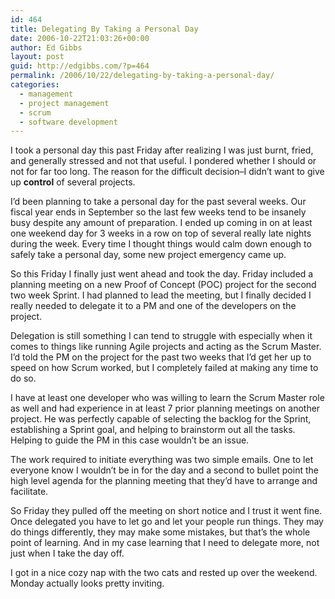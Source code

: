 ```yaml
---
id: 464
title: Delegating By Taking a Personal Day
date: 2006-10-22T21:03:26+00:00
author: Ed Gibbs
layout: post
guid: http://edgibbs.com/?p=464
permalink: /2006/10/22/delegating-by-taking-a-personal-day/
categories:
  - management
  - project management
  - scrum
  - software development
---
```

I took a personal day this past Friday after realizing I was just burnt, fried, and generally stressed and not that useful. I pondered whether I should or not for far too long. The reason for the difficult decision&#8211;I didn&#8217;t want to give up **control** of several projects.

I&#8217;d been planning to take a personal day for the past several weeks. Our fiscal year ends in September so the last few weeks tend to be insanely busy despite any amount of preparation. I ended up coming in on at least one weekend day for 3 weeks in a row on top of several really late nights during the week. Every time I thought things would calm down enough to safely take a personal day, some new project emergency came up.

So this Friday I finally just went ahead and took the day. Friday included a planning meeting on a new Proof of Concept (POC) project for the second two week Sprint. I had planned to lead the meeting, but I finally decided I really needed to delegate it to a PM and one of the developers on the project.

Delegation is still something I can tend to struggle with especially when it comes to things like running Agile projects and acting as the Scrum Master. I&#8217;d told the PM on the project for the past two weeks that I&#8217;d get her up to speed on how Scrum worked, but I completely failed at making any time to do so.

I have at least one developer who was willing to learn the Scrum Master role as well and had experience in at least 7 prior planning meetings on another project. He was perfectly capable of selecting the backlog for the Sprint, establishing a Sprint goal, and helping to brainstorm out all the tasks. Helping to guide the PM in this case wouldn&#8217;t be an issue.

The work required to initiate everything was two simple emails. One to let everyone know I wouldn&#8217;t be in for the day and a second to bullet point the high level agenda for the planning meeting that they&#8217;d have to arrange and facilitate.

So Friday they pulled off the meeting on short notice and I trust it went fine. Once delegated you have to let go and let your people run things. They may do things differently, they may make some mistakes, but that&#8217;s the whole point of learning. And in my case learning that I need to delegate more, not just when I take the day off.

I got in a nice cozy nap with the two cats and rested up over the weekend. Monday actually looks pretty inviting.